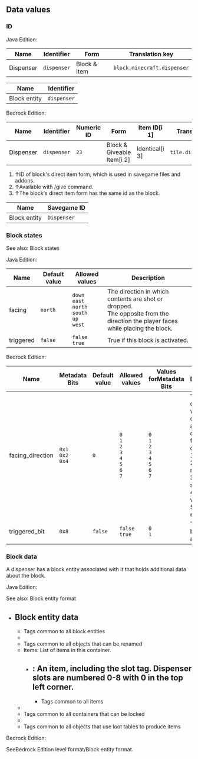 ## Data values
### ID
Java Edition:

| Name      | Identifier  | Form         | Translation key             |
|-----------|-------------|--------------|-----------------------------|
| Dispenser | `dispenser` | Block & Item | `block.minecraft.dispenser` |

| Name         | Identifier  |
|--------------|-------------|
| Block entity | `dispenser` |

Bedrock Edition:

| Name      | Identifier  | Numeric ID | Form                       | Item ID[i 1]   | Translation key       |
|-----------|-------------|------------|----------------------------|----------------|-----------------------|
| Dispenser | `dispenser` | `23`       | Block & Giveable Item[i 2] | Identical[i 3] | `tile.dispenser.name` |

1. ↑ID of block's direct item form, which is used in savegame files and addons.
2. ↑Available with /give command.
3. ↑The block's direct item form has the same id as the block.

| Name         | Savegame ID |
|--------------|-------------|
| Block entity | `Dispenser` |

### Block states
See also: Block states

Java Edition:

| Name      | Default value | Allowed values                                                | Description                                                                                                                        |
|-----------|---------------|---------------------------------------------------------------|------------------------------------------------------------------------------------------------------------------------------------|
| facing    | `north`       | `down`<br/>`east`<br/>`north`<br/>`south`<br/>`up`<br/>`west` | The direction in which contents are shot or dropped.<br/>The opposite from the direction the player faces while placing the block. |
| triggered | `false`       | `false`<br/>`true`                                            | True if this block is activated.                                                                                                   |

Bedrock Edition:

| Name             | Metadata Bits             | Default value | Allowed values                                              | Values forMetadata Bits                                     | Description                                                                                                                                                            |
|------------------|---------------------------|---------------|-------------------------------------------------------------|-------------------------------------------------------------|------------------------------------------------------------------------------------------------------------------------------------------------------------------------|
| facing_direction | `0x1`<br/>`0x2`<br/>`0x4` | `0`           | `0`<br/>`1`<br/>`2`<br/>`3`<br/>`4`<br/>`5`<br/>`6`<br/>`7` | `0`<br/>`1`<br/>`2`<br/>`3`<br/>`4`<br/>`5`<br/>`6`<br/>`7` | The direction in which contents are shot or dropped.0: facing down<br/>1: facing up<br/>2: facing north<br/>3: facing south<br/>4: facing west<br/>5: facing east<br/> |
| triggered_bit    | `0x8`                     | `false`       | `false`<br/>`true`                                          | `0`<br/>`1`                                                 | True if this block is activated.                                                                                                                                       |



### Block data
A dispenser has a block entity associated with it that holds additional data about the block.

Java Edition:

See also: Block entity format

- Block entity data
	- 
	- Tags common to all block entities
	- 
	- Tags common to all objects that can be renamed
	- Items: List of items in this container.
		- : An item, including the slot tag. Dispenser slots are numbered 0-8 with 0 in the top left corner.
			- 
			- Tags common to all items
	- 
	- Tags common to all containers that can be locked
	- 
	- Tags common to all objects that use loot tables to produce items

Bedrock Edition:

SeeBedrock Edition level format/Block entity format.

